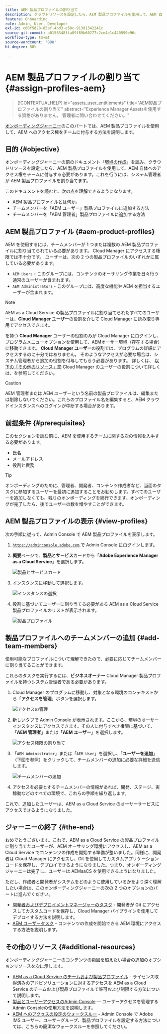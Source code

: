 ```yaml
---
title: AEM 製品プロファイルの割り当て
description: クラウドリソースを設定したら、AEM 製品プロファイルを使用して、AEM 自体へのアクセス権をチームに付与する必要があります。
feature: Onboarding
role: Admin, User, Developer
exl-id: c00f5d28-85af-4bd3-a50c-913d1342241c
source-git-commit: a01583483fa89f89b60277c2ce4e1c440590e96c
workflow-type: tm+mt
source-wordcount: '898'
ht-degree: 88%

---
```


# AEM 製品プロファイルの割り当て {#assign-profiles-aem}

>[!CONTEXTUALHELP]
>id="assets_user_entitlements"
>title="AEM製品プロファイルの割り当て"
>abstract="Experience Manager Assetsを使用する資格がありません。 管理者に問い合わせてください。"

[オンボーディングジャーニー](overview.md)のこのパートでは、AEM 製品プロファイルを使用して、AEM へのアクセス権をチームに付与する方法を説明します。

## 目的 {#objective}

オンボーディングジャーニーの前のドキュメント「[環境の作成](create-environments.md)」を読み、クラウドリソースを設定したら、AEM 製品プロファイルを使用して、AEM 自体へのアクセス権をチームに付与する必要があります。これを行うには、システム管理者が AEM 製品プロファイルを割り当てます。

このドキュメントを読むと、次の点を理解できるようになります。

* AEM 製品プロファイルとは何か。
* チームメンバーを「AEM ユーザー」製品プロファイルに追加する方法
* チームメンバーを「AEM 管理者」製品プロファイルに追加する方法

## AEM 製品プロファイル {#aem-product-profiles}

AEM を使用するには、チームメンバーが 1 つまたは複数の AEM 製品プロファイルに割り当てられている必要があります。 Cloud Manager にアクセスする権限では不十分です。 ユーザーは、次の 2 つの製品プロファイルのいずれかに属している必要があります。

* `AEM Users` - このグループには、コンテンツのオーサリング作業を日々行う通常のユーザーが含まれます。
* `AEM Administrators` - このグループには、高度な機能や AEM を担当するユーザーが含まれます。

>[!NOTE]
>
>AEM as a Cloud Service の製品プロファイルに割り当てられたすべてのユーザーは、**Cloud Manager ユーザー**&#x200B;の役割を介して Cloud Manager に読み取り専用でアクセスできます。
>
>を持つ **Cloud Manager** ユーザーの役割のみが Cloud Manager にログインし、プログラムメニューオプションを使用して、AEMオーサー環境（存在する場合）に移動できます。 **Cloud Manager ユーザー**の役割では、プログラムの詳細にアクセスするのに十分ではありません。 そのようなアクセスが必要な場合は、システム管理者から追加の役割を付与してもらう必要があります。
>詳しくは、 [以下の「その他のリソース」節](#additional-resources) Cloud Manager のユーザーの役割について詳しくは、を参照してください。

>[!CAUTION]
>
>AEM 管理者または AEM ユーザーという名前の製品プロファイルは、編集または削除しないでください。これらのプロファイル名を編集すると、AEM クラウドインスタンスへのログインが中断する場合があります。

## 前提条件 {#prerequisites}

このセクションを読む前に、AEM を使用するチームに関する次の情報を入手する必要があります。

* 氏名
* メールアドレス
* 役割と責務

>[!TIP]
>
>オンボーディングのために、管理者、開発者、コンテンツ作成者など、当面のタスクに参加するユーザーを最初に追加することをお勧めします。すべてのユーザーを追加しなくても、残りのオンボーディングを続行できます。オンボーディングが完了したら、後でユーザーの数を増やすことができます。

## AEM 製品プロファイルの表示 {#view-profiles}

次の手順に従って、Admin Console で AEM 製品プロファイルを表示します。

1. [`https://adminconsole.adobe.com` ](https://adminconsole.adobe.com) で Admin Console にログインします。

1. **概要**&#x200B;ページで、**製品とサービス**&#x200B;カードから「**Adobe Experience Manager as a Cloud Service**」を選択します。

   ![製品とサービスカード](/help/journey-onboarding/assets/assign-team1.png)

1. インスタンスに移動して選択します。

   ![インスタンスの選択](/help/journey-onboarding/assets/cloud-profiles-1.png)

1. 役割に基づいてユーザーに割り当てる必要がある AEM as a Cloud Service 製品プロファイルのリストが表示されます。

   ![製品プロファイル](/help/journey-onboarding/assets/cloud-profiles-2.png)

## 製品プロファイルへのチームメンバーの追加 {#add-team-members}

使用可能なプロファイルについて理解できたので、必要に応じてチームメンバーに割り当てることができます。

これらのタスクを実行するには、**ビジネスオーナー** Cloud Manager 製品プロファイルを持つシステム管理者である必要があります。

1. Cloud Manager のプログラムに移動し、対象となる環境のコンテキストから「**アクセスを管理**」ボタンを選択します。

   ![アクセスの管理](/help/journey-onboarding/assets/add-team1.png)

1. 新しいタブで Admin Console が表示されます。ここから、環境のオーサーインスタンスにアクセスできます。その人に付与すべき権限に基づいて、「**AEM 管理者**」または「**AEM ユーザー**」を選択します。

   ![アクセス権限の割り当て](/help/journey-onboarding/assets/add-team2.png)

1. 「`AEM Administrator`」または「`AEM User`」を選択し、「**ユーザーを追加**」（下図を参照）をクリックして、チームメンバーの追加に必要な詳細を送信します。

   ![チームメンバーの追加](/help/journey-onboarding/assets/add-team3.png)

1. アクセスを必要とするチームメンバーの情報があれば、開発、ステージ、実稼動などのすべての環境で、これらの手順を繰り返します。

これで、追加したユーザーは、AEM as a Cloud Service のオーサーサービスにアクセスできるようになりました。

## ジャーニーの終了 {#the-end}

おめでとうございます。これで、AEM as a Cloud Service の製品プロファイルに割り当てたユーザーが、AEM オーサリング環境にアクセスし、AEM as a Cloud Service でコンテンツの作成を開始する準備が整いました。同様に、開発者は Cloud Manager にアクセスし、Git を使用してカスタムアプリケーションコードを保存し、デプロイできるようになりました。つまり、オンボーディングジャーニーは完了し、ユーザーは AEMaaCS を使用できるようになりました。

ただし、作成者と開発者がシステムをどのように使用しているかをより深く理解したい場合は、このオンボーディングジャーニーの次の 2 つのオプションのパートに進んでください。

* [開発者およびデプロイメントマネージャーのタスク](developers.md) - 開発者が Git にアクセスしてカスタムコードを保存し、Cloud Manager パイプラインを使用してデプロイする方法を説明します。
* [AEM ユーザータスク](aem-users.md) - コンテンツの作成を開始できる AEM 環境にアクセスする方法を説明します。

## その他のリソース {#additional-resources}

オンボーディングジャーニーのコンテンツの範囲を超えたい場合の追加のオプションリソースを次に示します。

* [AEM as a Cloud Service のチームおよび製品プロファイル](/help/onboarding/aem-cs-team-product-profiles.md) - ライセンス取得済みのアドビソリューションに対するアクセスを AEM as a Cloud Service のチームおよび製品プロファイルで許可および制限する方法について説明します。
* [製品とユーザーアクセスのAdmin Console](/help/security/ims-support.md#managing-products-and-user-access-in-admin-console)  — ユーザーアクセスを管理するAdmin Consoleの使用方法を説明します。
* [AEM へのアクセスの設定のウォークスルー](https://experienceleague.adobe.com/docs/experience-manager-learn/cloud-service/accessing/walk-through.html) - Admin Console で Adobe IMS ユーザー、ユーザーグループ、製品プロファイルを設定する方法については、こちらの簡潔なウォークスルーを参照してください。

